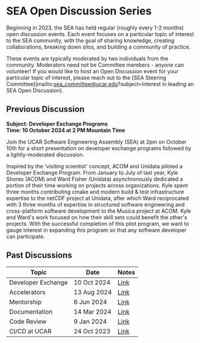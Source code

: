 # SEA Open Discussion Series

Beginning in 2023, the SEA has held regular (roughly every 1-2 months) open
discussion events. Each event focuses on a particular topic of interest to the
SEA community, with the goal of sharing knowledge, creating collaborations,
breaking down silos, and building a community of practice.

These events are typically moderated by two individuals from the community.
Moderators need not be Committee members - anyone can volunteer! If you would
like to host an Open Discussion event for your particular topic of interest,
please reach out to the [SEA Steering
Committee](mailto:sea_committee@ucar.edu?subject=Interest in leading an SEA Open Discussion).

## Previous Discussion

**Subject: Developer Exchange Programs**  
**Time: 10 October 2024 at 2 PM Mountain Time**

Join the UCAR Software Engineering Assembly (SEA) at 2pm on October 10th for a
short presentation on developer exchange programs followed by a
lightly-moderated discussion.

Inspired by the 'visiting scientist' concept, ACOM and Unidata piloted a
Developer Exchange Program. From January to July of last year, Kyle Shores
(ACOM) and Ward Fisher (Unidata) asynchronously dedicated a portion of their
time working on projects across organizations. Kyle spent three months
contributing cmake and modern build & test infrastructure expertise to the
netCDF project at Unidata, after which Ward reciprocated with 3 three months of
expertise in structured software engineering and cross-platform software
development to the Musica project at ACOM.  Kyle and Ward's work focused on how
their skill sets could benefit the other's projects. With the successful
completion of this pilot program, we want to gauge interest in expanding this
program so that any software developer can participate.

## Past Discussions

| Topic         | Date        | Notes |
| -----         | ----        | ----- |
| Developer Exchange  | 10 Oct 2024 | [Link](https://docs.google.com/document/d/1k-Q7Uor3SEjBFVuTwD2Zj-G9SD7wKiuHAtjLZ2H4ljM/edit?usp=sharing)  |
| Accelerators  | 13 Aug 2024 | [Link](https://docs.google.com/document/d/18cQ0j3FcfFg-bmgvNw1yv7mBw0qvgJHeZovcSOrv_lE/edit?usp=drive_link)  |
| Mentorship    | 6 Jun 2024  | [Link](https://docs.google.com/document/d/1kzO5-X5wCERdd0rJmpV4K-NBZLWCDakS5rRBKEo9New/edit?usp=drive_link)  |
| Documentation | 14 Mar 2024 | [Link](https://docs.google.com/document/d/1yCuHm0QwbEreKrhUQkghK49ip54i_qvw0pPxAR-u2Uw/edit?usp=drive_link)  |
| Code Review   | 9 Jan 2024  | [Link](https://docs.google.com/document/d/1Tc5_pGy30tSld5uWKxZfp07BhzYdoH3HT7_PUmIMkQQ/edit?usp=drive_link)  |
| CI/CD at UCAR | 24 Oct 2023 | [Link](https://docs.google.com/document/d/1JrsNadn8I__tWA38OE2DFloZYI8kATC9NQgVMWaeXCA/edit?usp=drive_link)  |
